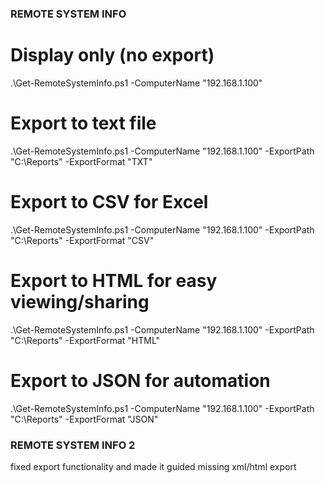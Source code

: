 ### REMOTE SYSTEM INFO ###

# Display only (no export)
.\Get-RemoteSystemInfo.ps1 -ComputerName "192.168.1.100"

# Export to text file
.\Get-RemoteSystemInfo.ps1 -ComputerName "192.168.1.100" -ExportPath "C:\Reports" -ExportFormat "TXT"

# Export to CSV for Excel
.\Get-RemoteSystemInfo.ps1 -ComputerName "192.168.1.100" -ExportPath "C:\Reports" -ExportFormat "CSV"

# Export to HTML for easy viewing/sharing
.\Get-RemoteSystemInfo.ps1 -ComputerName "192.168.1.100" -ExportPath "C:\Reports" -ExportFormat "HTML"

# Export to JSON for automation
.\Get-RemoteSystemInfo.ps1 -ComputerName "192.168.1.100" -ExportPath "C:\Reports" -ExportFormat "JSON"


### REMOTE SYSTEM INFO 2 ###

fixed export functionality and made it guided
missing xml/html export

